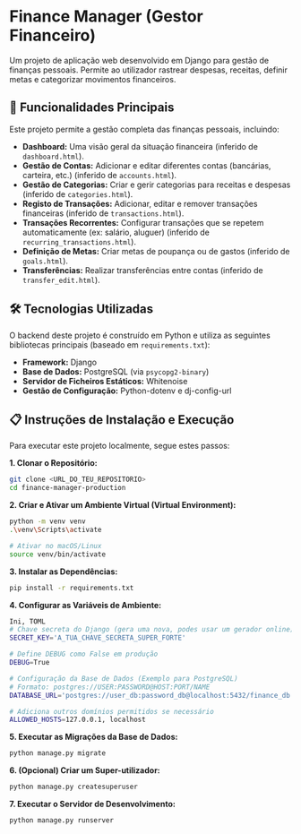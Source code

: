 # Finance Manager (Gestor Financeiro)

Um projeto de aplicação web desenvolvido em Django para gestão de finanças pessoais. Permite ao utilizador rastrear despesas, receitas, definir metas e categorizar movimentos financeiros.

## 🚀 Funcionalidades Principais

Este projeto permite a gestão completa das finanças pessoais, incluindo:

* **Dashboard:** Uma visão geral da situação financeira (inferido de `dashboard.html`).
* **Gestão de Contas:** Adicionar e editar diferentes contas (bancárias, carteira, etc.) (inferido de `accounts.html`).
* **Gestão de Categorias:** Criar e gerir categorias para receitas e despesas (inferido de `categories.html`).
* **Registo de Transações:** Adicionar, editar e remover transações financeiras (inferido de `transactions.html`).
* **Transações Recorrentes:** Configurar transações que se repetem automaticamente (ex: salário, aluguer) (inferido de `recurring_transactions.html`).
* **Definição de Metas:** Criar metas de poupança ou de gastos (inferido de `goals.html`).
* **Transferências:** Realizar transferências entre contas (inferido de `transfer_edit.html`).

## 🛠️ Tecnologias Utilizadas

O backend deste projeto é construído em Python e utiliza as seguintes bibliotecas principais (baseado em `requirements.txt`):

* **Framework:** Django
* **Base de Dados:** PostgreSQL (via `psycopg2-binary`)
* **Servidor de Ficheiros Estáticos:** Whitenoise
* **Gestão de Configuração:** Python-dotenv e dj-config-url

## 📋 Instruções de Instalação e Execução

Para executar este projeto localmente, segue estes passos:

**1. Clonar o Repositório:**

```bash
git clone <URL_DO_TEU_REPOSITORIO>
cd finance-manager-production
````

**2. Criar e Ativar um Ambiente Virtual (Virtual Environment):**

````bash
python -m venv venv
.\venv\Scripts\activate

# Ativar no macOS/Linux
source venv/bin/activate
````
**3. Instalar as Dependências:**

````bash
pip install -r requirements.txt
````
**4. Configurar as Variáveis de Ambiente:**

````bash
Ini, TOML
# Chave secreta do Django (gera uma nova, podes usar um gerador online)
SECRET_KEY='A_TUA_CHAVE_SECRETA_SUPER_FORTE'

# Define DEBUG como False em produção
DEBUG=True

# Configuração da Base de Dados (Exemplo para PostgreSQL)
# Formato: postgres://USER:PASSWORD@HOST:PORT/NAME
DATABASE_URL='postgres://user_db:password_db@localhost:5432/finance_db'

# Adiciona outros domínios permitidos se necessário
ALLOWED_HOSTS=127.0.0.1, localhost
````
**5. Executar as Migrações da Base de Dados:**

````bash
python manage.py migrate
````
**6. (Opcional) Criar um Super-utilizador:**

````bash
python manage.py createsuperuser
````
**7. Executar o Servidor de Desenvolvimento:**

````bash
python manage.py runserver
````
